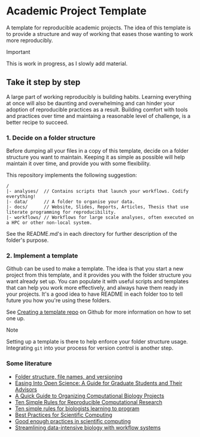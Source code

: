 # Academic Project Template

A template for reproducible academic projects. The idea of this template is to provide a structure 
and way of working that eases those wanting to work more reproducibly.

> [!IMPORTANT]  
> This is work in progress, as I slowly add material.

## Take it step by step

A large part of working reproducibly is building habits. Learning everything at once will also
be daunting and overwhelming and can hinder your adoption of reproducible practices as a result.
Building comfort with tools and practices over time and maintaing a reasonable level of challenge,
is a better recipe to succeed.

### 1. Decide on a folder structure

Before dumping all your files in a copy of this template, decide on a folder structure you want to
maintain. Keeping it as simple as possible will help maintain it over time, and provide you with 
some flexibility.

This repository implements the following suggestion:
```
/
|- analyses/  // Contains scripts that launch your workflows. Codify everything!
|- data/      // A folder to organise your data.
|- docs/      // Website, Slides, Reports, Articles, Thesis that use literate programming for reproducibility.
|- workflows/ // Workflows for large scale analyses, often executed on a HPC or other non-local system.
```

See the README.md's in each directory for further description of the folder's purpose.

### 2. Implement a template

Github can be used to make a template. The idea is that you start a new project from this template, 
and it provides you with the folder structure you want already set up. You can populate it with
useful scripts and templates that can help you work more effectively, and always have them ready 
in your projects. It's a good idea to have README in each folder too to tell future you how you're
using these folders.

See [Creating a template repo](https://docs.github.com/en/repositories/creating-and-managing-repositories/creating-a-template-repository)
on Github for more information on how to set one up.

> [!Note]
> Setting up a template is there to help enforce your folder structure usage. Integrating `git` into
> your process for version control is another step.

### Some literature

- [Folder structure, file names, and versioning](https://snd.se/en/manage-data/organise/folder-structure-filenames-versioning)
- [Easing Into Open Science: A Guide for Graduate Students and Their Advisors](https://online.ucpress.edu/collabra/article/7/1/18684/115927/Easing-Into-Open-Science-A-Guide-for-Graduate)
- [A Quick Guide to Organizing Computational Biology Projects](https://journals.plos.org/ploscompbiol/article?id=10.1371/journal.pcbi.1000424)
- [Ten Simple Rules for Reproducible Computational Research](https://journals.plos.org/ploscompbiol/article?id=10.1371/journal.pcbi.1003285)
- [Ten simple rules for biologists learning to program](https://journals.plos.org/ploscompbiol/article?id=10.1371/journal.pcbi.1005871)
- [Best Practices for Scientific Computing](https://journals.plos.org/plosbiology/article?id=10.1371/journal.pbio.1001745)
- [Good enough practices in scientific computing](https://journals.plos.org/ploscompbiol/article?id=10.1371/journal.pcbi.1005510)
- [Streamlining data-intensive biology with workflow systems](https://academic.oup.com/gigascience/article/10/1/giaa140/6092773)
